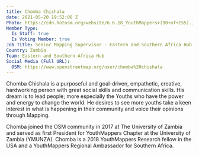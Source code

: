 ```yaml
---
title: Chomba Chishala
date: 2021-05-20 19:52:00 Z
Photo: https://cdn.hotosm.org/website/6.6.18_YouthMappers+(90+of+155).JPG
Member Type:
  Is Staff: true
  Is Voting Member: true
Job Title: Senior Mapping Supervisor - Eastern and Southern Africa Hub
Country: Zambia
Team: Eastern and Southern Africa Hub
Social Media (Full URL):
  OSM: https://www.openstreetmap.org/user/chomba%20chishala
---
```


Chomba Chishala is a purposeful and goal-driven, empathetic, creative, hardworking person with great social skills and communication skills. His dream is to lead people; more especially the Youths who have the power and energy to change the world. He desires to see more youths take a keen interest in what is happening in their community and voice their opinions through Mapping.

Chomba joined the OSM community in 2017 at The University of Zambia and served as first President for YouthMappers Chapter at the University of Zambia (YMUNZA). Chomba is a 2018 YouthMappers Research fellow in the USA and a YouthMappers Regional Ambassador for Southern Africa.